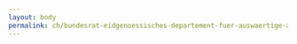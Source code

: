 ```yaml
---
layout: body
permalink: ch/bundesrat-eidgenoessisches-departement-fuer-auswaertige-angelegenheiten-direktion-fuer-ressourcen-personal-eda-hr-zentrum-hr-administration/
---
```


